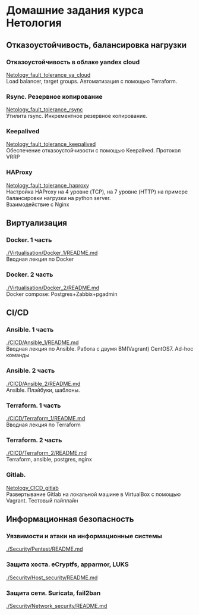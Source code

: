 # Домашние задания курсa Нетология
## Отказоустойчивость, балансировка нагрузки

### Отказоустойчивость в облаке yandex cloud
[Netology_fault_tolerance_ya_cloud](https://github.com/Night-N/Netology_fault_tolerance_ya_cloud/)</br>
Load balancer, target groups. Автоматизация с помощью Terraform.

### Rsync. Резервное копирование 
[Netology_fault_tolerance_rsync](https://github.com/Night-N/Netology_fault_tolerance_rsync/)</br>
Утилита rsync. Инкрементное резервное копирование.

### Keepalived 
[Netology_fault_tolerance_keepalived](https://github.com/Night-N/Netology_fault_tolerance_keepalived/)</br>
Обеспечение отказоустойчивости с помощью Keepalived. Протокол VRRP

### HAProxy
[Netology_fault_tolerance_haproxy](https://github.com/Night-N/Netology_fault_tolerance_haproxy/)</br>
Настройка HAProxy на 4 уровне (TCP), на 7 уровне (HTTP) на примере балансировки нагрузки на python server.</br>
Взаимодействие с Nginx

## Виртуализация

### Docker. 1 часть
[./Virtualisation/Docker_1/README.md](./Virtualisation/Docker_1/README.md)  
Вводная лекция по Docker

### Docker. 2 часть
[./Virtualisation/Docker_2/README.md](./Virtualisation/Docker_2/README.md)  
Docker compose: Postgres+Zabbix+pgadmin


## CI/CD

### Ansible. 1 часть
[./CICD/Ansible_1/README.md](./CICD/Ansible_1/README.md)  
Вводная лекция по Ansible. Работа с двумя ВМ(Vagrant) CentOS7. Ad-hoc команды

### Ansible. 2 часть
[./CICD/Ansible_2/README.md](./CICD/Ansible_2/README.md)  
Ansible. Плэйбуки, шаблоны. 

### Terraform. 1 часть
[./CICD/Terraform_1/README.md](./CICD/Terraform_1/README.md)  
Вводная лекция по Terraform

### Terraform. 2 часть
[./CICD/Terraform_2/README.md](./CICD/Terraform_2/README.md)  
Terraform, ansible, postgres, nginx

### Gitlab. </br>
[Netology_CICD_gitlab](https://github.com/Night-N/Netology_CICD_gitlab/)  
Развертывание Gitlab на локальной машине в VirtualBox с помощью Vagrant. Тестовый пайплайн

## Информационная безопасность 
### Уязвимости и атаки на информационные системы
[./Security/Pentest/README.md](./Security/Pentest/README.md)

### Защита хоста. eCryptfs, apparmor, LUKS
[./Security/Host_security/README.md](./Security/Host_security/README.md)

### Защита сети. Suricata, fail2ban
[./Security/Network_security/README.md](./Security/Network_security/README.md)